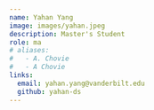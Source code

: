 ```yaml
---
name: Yahan Yang
image: images/yahan.jpeg
description: Master's Student
role: ma
# aliases:
#   - A. Chovie
#   - A Chovie
links:
  email: yahan.yang@vanderbilt.edu
  github: yahan-ds
---
```

